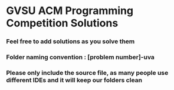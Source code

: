 # GVSU ACM Programming Competition Solutions

### Feel free to add solutions as you solve them
### Folder naming convention : [problem number]-uva
### Please only include the source file, as many people use different IDEs and it will keep our folders clean
